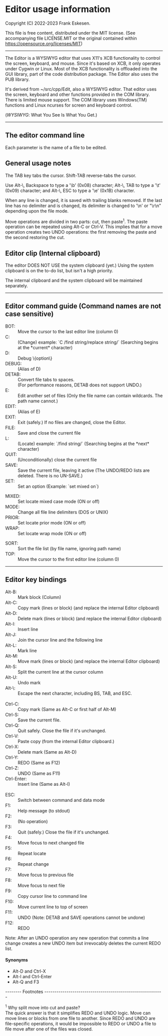 <!-- -------------------------------------------------------------------------
//
//       Copyright (C) 2022-2023 Frank Eskesen.
//
//       This file is free content, distributed under the MIT license.
//       (See accompanying file LICENSE.MIT or the original contained
//       within https://opensource.org/licenses/MIT)
//
//----------------------------------------------------------------------------
//
// Title-
//       ~/src/Edit/Xcb/.USAGE.md
//
// Purpose-
//       Editor usage information
//
// Last change date-
//       2023/09/19
//
-------------------------------------------------------------------------- -->

# Editor usage information

Copyright (C) 2022-2023 Frank Eskesen.

This file is free content, distributed under the MIT license.
(See accompanying file LICENSE.MIT or the original contained
within https://opensource.org/licenses/MIT)

------------------------------------------------------------------------------

The Editor is a WYSIWYG editor that uses X11's XCB functionality to control
the screen, keyboard, and mouse.
Since it's based on XCB, it only operates under Cygwin or Linux.
Most of the XCB functionality is offloaded into the GUI library, part of the
code distribution package.
The Editor also uses the PUB library.

It's derived from ~/src/cpp/Edit, also a WYSIWYG editor.
That editor uses the screen, keyboard and other functions provided in the
COM library. There is limited mouse support.
The COM library uses Windows(TM) functions and Linux ncurses for screen and
keyboard control.

(*WYSIWYG*: What You See Is What You Get.)

------------------------------------------------------------------------------

## The editor command line
Each parameter is the name of a file to be edited.

## General usage notes
The TAB key tabs the cursor. Shift-TAB reverse-tabs the cursor.

Use Alt-\\, Backspace to type a '\b' (0x08) character;
Alt-\\, TAB to type a '\t' (0x09) character; and
Alt-\\, ESC to type a '\e' (0x1B) character.

When any line is changed, it is saved with trailing blanks removed.
If the last line has no delimiter and is changed, its delimiter is changed to
'\n' or "\r\n" depending upon the file mode.

Move operations are divided in two parts: cut, then paste<sup>1</sup>.
The paste operation can be repeated using Alt-C or Ctrl-V.
This implies that for a move operation creates two UNDO operations:
the first removing the paste and the second restoring the cut.

## Editor clip (Internal clipboard)

The editor DOES NOT USE the system clipboard (yet.)
Using the system clipboard is on the to-do list, but isn't a high priority.

The internal clipboard and the system clipboard will be maintained separately.

------------------------------------------------------------------------------

## Editor command guide (Command names are not case sensitive)
<dl>
<dt>BOT:   </dt><dd>Move the cursor to the last editor line (column 0)</dd>
<dt>C:     </dt><dd>(Change) example: `C /find string/replace string/`
(Searching begins at the *current* character)</dd>
<dt>D:     </dt><dd>Debug \{option\}</dd>
<dt>DEBUG: </dt><dd>(Alias of D)</dd>
<dt>DETAB: </dt><dd>Convert file tabs to spaces.
<br>(For performance reasons, DETAB does not support UNDO.)</dd>
<dt>E:     </dt><dd>Edit another set of files
(Only the file name can contain wildcards. The path name cannot.)</dd>
<dt>EDIT:  </dt><dd>(Alias of E)</dd>
<dt>EXIT:  </dt><dd>Exit (safely.)
If no files are changed, close the Editor.</dd>
<dt>FILE:  </dt><dd>Save and close the current file</dd>
<dt>L:     </dt><dd>(Locate) example: `/find string/`
(Searching begins at the *next* character)</dd>
<dt>QUIT:  </dt><dd>(Unconditionally) close the current file</dd>
<dt>SAVE:  </dt><dd>Save the current file, leaving it active
(The UNDO/REDO lists are deleted. There is no UN-SAVE.)</dd>
<dt>SET:   </dt>
<dd>Set an option (Example: `set mixed on`)</dd>
<dl>
<dt>MIXED: </dt><dd>Set locate mixed case mode (ON or off)</dd>
<dt>MODE:  </dt><dd>Change all file line delimiters (DOS or UNIX)</dd>
<dt>PRIOR: </dt><dd>Set locate prior mode (ON or off)</dd>
<dt>WRAP:  </dt><dd>Set locate wrap mode (ON or off)</dd>
</dl>
</dd>
<dt>SORT:  </dt><dd>Sort the file list (by file name, ignoring path name)</dd>
<dt>TOP:   </dt><dd>Move the cursor to the first editor line (column 0)</dd>
</dl>

------------------------------------------------------------------------------

## Editor key bindings
<dl>
<dt>Alt-B: </dt><dd>Mark block  (Column)</dd>
<dt>Alt-C: </dt><dd>Copy mark   (lines or block)
(and replace the internal Editor clipboard)</dd>
<dt>Alt-D: </dt><dd>Delete mark (lines or block)
(and replace the internal Editor clipboard)</dd>
<dt>Alt-I: </dt><dd>Insert line</dd>
<dt>Alt-J: </dt><dd>Join the cursor line and the following line</dd>
<dt>Alt-L: </dt><dd>Mark line</dd>
<dt>Alt-M: </dt><dd>Move mark   (lines or block)
(and replace the internal Editor clipboard)</dd>
<dt>Alt-S: </dt><dd>Split the current line at the cursor column</dd>
<dt>Alt-U: </dt><dd>Undo mark</dd>
<dt>Alt-\: </dt><dd>Escape the next character, including BS, TAB, and ESC.</dd>
<br>
<dt>Ctrl-C: </dt><dd>Copy mark   (Same as Alt-C or first half of Alt-M)</dd>
<dt>Ctrl-S: </dt><dd>Save the current file.</dd>
<dt>Ctrl-Q: </dt><dd>Quit safely. Close the file if it's unchanged.</dd>
<dt>Ctrl-V: </dt><dd>Paste copy  (from the internal Editor clipboard.)</dd>
<dt>Ctrl-X: </dt><dd>Delete mark (Same as Alt-D)</dd>
<dt>Ctrl-Y: </dt><dd>REDO (Same as F12)</dd>
<dt>Ctrl-Z: </dt><dd>UNDO (Same as F11)</dd>
<dt>Ctrl-Enter: </dt><dd>Insert line (Same as Alt-I)</dd>
<br>
<dt>ESC:   </dt><dd>Switch between command and data mode</dd>
<dt>F1:    </dt><dd>Help message (to stdout)</dd>
<dt>F2:    </dt><dd>(No operation)</dd>
<dt>F3:    </dt><dd>Quit (safely.) Close the file if it's unchanged.</dd>
<dt>F4:    </dt><dd>Move focus to next changed file</dd>
<dt>F5:    </dt><dd>Repeat locate</dd>
<dt>F6:    </dt><dd>Repeat change</dd>
<dt>F7:    </dt><dd>Move focus to previous file</dd>
<dt>F8:    </dt><dd>Move focus to next file</dd>
<dt>F9:    </dt><dd>Copy cursor line to command line</dd>
<dt>F10:   </dt><dd>Move current line to top of screen</dd>
<dt>F11:   </dt><dd>UNDO (Note: DETAB and SAVE operations cannot be undone)
                </dd>
<dt>F12:   </dt><dd>REDO</dd>
</dl>

Note: After an UNDO operation any new operation that commits a line change
creates a new UNDO item but irrevocably deletes the current REDO list.

#### Synonyms

* Alt-D and Ctrl-X
* Alt-I and Ctrl-Enter
* Alt-Q and F3

-------- Footnotes -----------------------------------------------------------

<sup>1</sup> Why split move into cut and paste?<br/>
The quick answer is that it simplifies REDO and UNDO logic.
Move can move lines or blocks from one file to another.
Since REDO and UNDO are file-specific operations, it would be impossible to
REDO or UNDO a file to file move after one of the files was closed.
